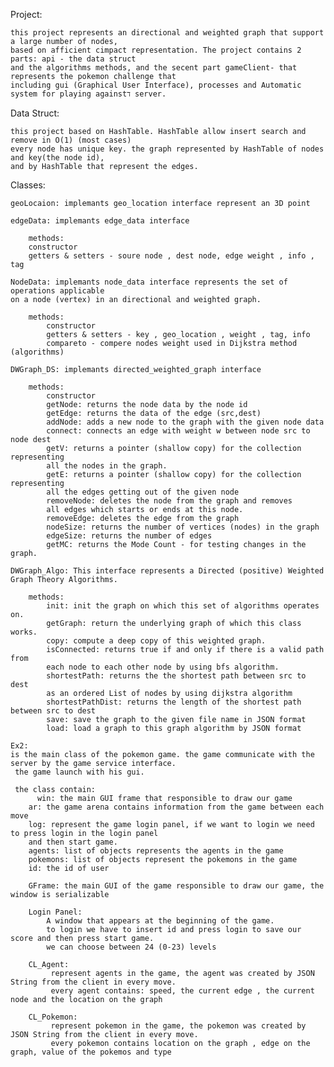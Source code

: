Project:
	
	this project represents an directional and weighted graph that support a large number of nodes,
	based on afficient cimpact representation. The project contains 2 parts: api - the data struct
	and the algorithms methods, and the secent part gameClient- that represents the pokemon challenge that
	including gui (Graphical User Interface), processes and Automatic system for playing againstד server.
	
Data Struct:
		
	this project based on HashTable. HashTable allow insert search and remove in O(1) (most cases)
	every node has unique key. the graph represented by HashTable of nodes and key(the node id),
	and by HashTable that represent the edges.

Classes:
	
	geoLocaion: implemants geo_location interface represent an 3D point
	
	edgeData: implemants edge_data interface 
		
		methods:
		constructor
		getters & setters - soure node , dest node, edge weight , info , tag	
	
	NodeData: implemants node_data interface represents the set of operations applicable
	on a node (vertex) in an directional and weighted graph.
		
		methods:
			constructor
			getters & setters - key , geo_location , weight , tag, info
			compareto - compere nodes weight used in Dijkstra method (algorithms)
		
	DWGraph_DS: implemants directed_weighted_graph interface
		
		methods: 
			constructor
			getNode: returns the node data by the node id
			getEdge: returns the data of the edge (src,dest)
			addNode: adds a new node to the graph with the given node data
			connect: connects an edge with weight w between node src to node dest
			getV: returns a pointer (shallow copy) for the collection representing
			all the nodes in the graph.
			getE: returns a pointer (shallow copy) for the collection representing
			all the edges getting out of the given node
			removeNode: deletes the node from the graph and removes
			all edges which starts or ends at this node. 
			removeEdge: deletes the edge from the graph
			nodeSize: returns the number of vertices (nodes) in the graph
			edgeSize: returns the number of edges
			getMC: returns the Mode Count - for testing changes in the graph.
	
	DWGraph_Algo: This interface represents a Directed (positive) Weighted Graph Theory Algorithms.
	
		methods: 
			init: init the graph on which this set of algorithms operates on.
			getGraph: return the underlying graph of which this class works. 
			copy: compute a deep copy of this weighted graph.
			isConnected: returns true if and only if there is a valid path from
			each node to each other node by using bfs algorithm.
			shortestPath: returns the the shortest path between src to dest
			as an ordered List of nodes by using dijkstra algorithm
			shortestPathDist: returns the length of the shortest path between src to dest
			save: save the graph to the given file name in JSON format
			load: load a graph to this graph algorithm by JSON format
	
	Ex2: 
	is the main class of the pokemon game. the game communicate with the server by the game service interface.
	 the game launch with his gui.
	 
	 the class contain:
          win: the main GUI frame that responsible to draw our game
		ar: the game arena contains information from the game between each move
		log: represent the game login panel, if we want to login we need to press login in the login panel 
		and then start game.
		agents: list of objects represents the agents in the game
		pokemons: list of objects represent the pokemons in the game
		id: the id of user
		
		GFrame: the main GUI of the game responsible to draw our game, the window is serializable
		
		Login Panel: 	
	        A window that appears at the beginning of the game.
	        to login we have to insert id and press login to save our score and then press start game.
	        we can choose between 24 (0-23) levels
		
		CL_Agent:
	         represent agents in the game, the agent was created by JSON String from the client in every move.
	         every agent contains: speed, the current edge , the current node and the location on the graph
		
		CL_Pokemon:
	         represent pokemon in the game, the pokemon was created by JSON String from the client in every move.
	         every pokemon contains location on the graph , edge on the graph, value of the pokemos and type
  
